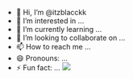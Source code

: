 - 👋 Hi, I’m @itzblacckk
- 👀 I’m interested in ...
- 🌱 I’m currently learning ...
- 💞️ I’m looking to collaborate on ...
- 📫 How to reach me ...
- 😄 Pronouns: ...
- ⚡ Fun fact: ...
<img src="https://i.pinimg.com/originals/14/0b/89/140b89b88713a18ab0d68f80fa30b055.gif" style="width=100%" ></img>

